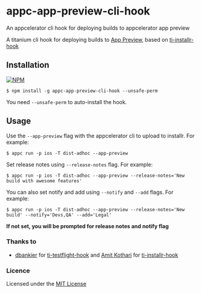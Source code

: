 # appc-app-preview-cli-hook
An appcelerator cli hook for deploying builds to appcelerator app preview

A titanium cli hook for deploying builds to [App Preview](https://labs.appcelerator.com/project/55c3ae617ed7bbfaa7e80d30/App-Preview), based on [ti-installr-hook](https://github.com/amitkothari/ti-installr-hook)

## Installation

[![NPM](https://nodei.co/npm/appc-app-preview-cli-hook.png)](https://nodei.co/npm/appc-app-preview-cli-hook/)

~~~
$ npm install -g appc-app-preview-cli-hook --unsafe-perm
~~~

You need `--unsafe-perm` to auto-install the hook.

## Usage

Use the `--app-preview` flag with the appcelerator cli to upload to installr. For example:

~~~
$ appc run -p ios -T dist-adhoc --app-preview
~~~

Set release notes using `--release-notes` flag. For example:

~~~
$ appc run -p ios -T dist-adhoc --app-preview --release-notes='New build with awesome features'
~~~

You can also set notify and add using `--notify` and `--add` flags. For example:

~~~
$ appc run -p ios -T dist-adhoc --app-preview --release-notes='New build' --notify='Devs,QA' --add='Legal'
~~~

**If not set, you will be prompted for release notes and notify flag**

### Thanks to

- [dbankier](https://github.com/dbankier) for  [ti-testflight-hook](https://github.com/dbankier/ti-testflight-hook) and [Amit Kothari](https://github.com/amitkothari) for [ti-installr-hook](https://github.com/amitkothari/ti-installr-hook)


### Licence
Licensed under the [MIT License](http://opensource.org/licenses/MIT)
